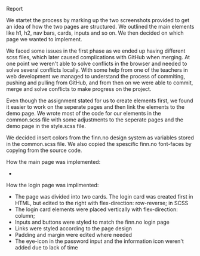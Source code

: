 Report

We startet the process by marking up the two screenshots provided to get an idea of how the two pages are structured. 
We outlined the main elements like h1, h2, nav bars, cards, inputs and so on. We then decided on which page we wanted to implement.

We faced some issues in the first phase as we ended up having different scss files, which later caused complications with GitHub 
when merging. At one point we weren't able to solve conflicts in the browser and needed to solve several conflicts locally. 
With some help from one of the teachers in web development we managed to understand the process of commiting, pushing and pulling 
from GitHub, and from then on we were able to commit, merge and solve conflicts to make progress on the project. 

Even though the assignment stated for us to create elements first, we found it easier to work on the seperate pages and then 
link the elements to the demo page. We wrote most of the code for our elements in the common.scss file with some adjustments to 
the seperate pages and the demo page in the style.scss file.

We decided insert colors from the finn.no design system as variables stored in the common.scss file.
We also copied the spescific finn.no font-faces by copying from the source code.

How the main page was implemented:

* 

How the login page was implimented:

* The page was divided into two cards. The login card was created first in HTML, but edited to the right 
with flex-direction: row-reverse; in SCSS
* The login card elements were placed vertically with flex-direction: column;
* Inputs and buttons were styled to match the finn.no login page
* Links were styled according to the page design
* Padding and margin were edited where needed
* The eye-icon in the password input and the information icon weren't added due to lack of time